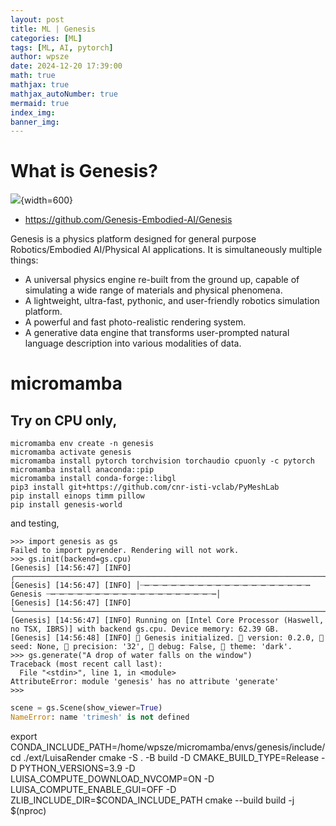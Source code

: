 ```yaml
---
layout: post
title: ML | Genesis
categories: [ML]
tags: [ML, AI, pytorch]
author: wpsze
date: 2024-12-20 17:39:00
math: true
mathjax: true
mathjax_autoNumber: true
mermaid: true
index_img: 
banner_img: 
---
```


# What is Genesis?

![](https://github.com/Genesis-Embodied-AI/Genesis/blob/main/imgs/teaser.png?raw=true){width=600}

- <https://github.com/Genesis-Embodied-AI/Genesis>

Genesis is a physics platform designed for general purpose Robotics/Embodied AI/Physical AI applications. It is simultaneously multiple things:

- A universal physics engine re-built from the ground up, capable of simulating a wide range of materials and physical phenomena.
- A lightweight, ultra-fast, pythonic, and user-friendly robotics simulation platform.
- A powerful and fast photo-realistic rendering system.
- A generative data engine that transforms user-prompted natural language description into various modalities of data.

# micromamba

## Try on CPU only,

```console
micromamba env create -n genesis
micromamba activate genesis
micromamba install pytorch torchvision torchaudio cpuonly -c pytorch
micromamba install anaconda::pip
micromamba install conda-forge::libgl
pip3 install git+https://github.com/cnr-isti-vclab/PyMeshLab
pip install einops timm pillow
pip install genesis-world 
```

and testing,

```console
>>> import genesis as gs
Failed to import pyrender. Rendering will not work.
>>> gs.init(backend=gs.cpu)
[Genesis] [14:56:47] [INFO] ╭─────────────────────────────────────────────────────────────────────────────────────╮
[Genesis] [14:56:47] [INFO] │┈┉┈┉┈┉┈┉┈┉┈┉┈┉┈┉┈┉┈┉┈┉┈┉┈┉┈┉┈┉┈┉┈┉┈┉┈┉ Genesis ┈┉┈┉┈┉┈┉┈┉┈┉┈┉┈┉┈┉┈┉┈┉┈┉┈┉┈┉┈┉┈┉┈┉┈┉┈┉│
[Genesis] [14:56:47] [INFO] ╰─────────────────────────────────────────────────────────────────────────────────────╯
[Genesis] [14:56:47] [INFO] Running on [Intel Core Processor (Haswell, no TSX, IBRS)] with backend gs.cpu. Device memory: 62.39 GB.
[Genesis] [14:56:48] [INFO] 🚀 Genesis initialized. 🔖 version: 0.2.0, 🌱 seed: None, 📏 precision: '32', 🐛 debug: False, 🎨 theme: 'dark'.
>>> gs.generate("A drop of water falls on the window")
Traceback (most recent call last):
  File "<stdin>", line 1, in <module>
AttributeError: module 'genesis' has no attribute 'generate'
>>> 
```

```python
scene = gs.Scene(show_viewer=True)
NameError: name 'trimesh' is not defined
```

export CONDA_INCLUDE_PATH=/home/wpsze/micromamba/envs/genesis/include/
cd ./ext/LuisaRender
cmake -S . -B build -D CMAKE_BUILD_TYPE=Release -D PYTHON_VERSIONS=3.9 -D LUISA_COMPUTE_DOWNLOAD_NVCOMP=ON -D LUISA_COMPUTE_ENABLE_GUI=OFF -D ZLIB_INCLUDE_DIR=$CONDA_INCLUDE_PATH
cmake --build build -j $(nproc)